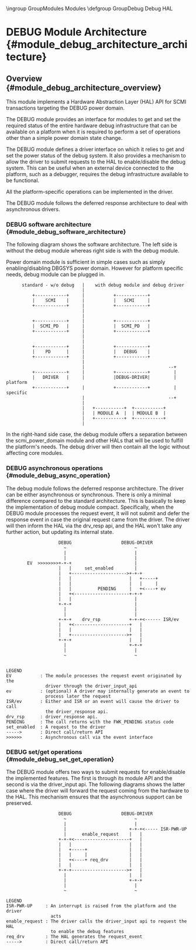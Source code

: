 \ingroup GroupModules Modules
\defgroup GroupDebug Debug HAL

# DEBUG Module Architecture            {#module_debug_architecture_architecture}

## Overview                                {#module_debug_architecture_overview}

This module implements a Hardware Abstraction Layer (HAL) API for SCMI
transactions targeting the DEBUG power domain.

The DEBUG module provides an interface for modules to get and set the required
status of the entire hardware debug infrastructure that can be available on a
platform when it is required to perform a set of operations other than a
simple power domain state change.

The DEBUG module defines a driver interface on which it relies to get and set
the power status of the debug system. It also provides a mechanism to allow the
driver to submit requests to the HAL to enable/disable the debug system. This
can be useful when an external device connected to the platform, such as a
debugger, requires the debug infrastructure available to be functional.

All the platform-specific operations can be implemented in the driver.

The DEBUG module follows the deferred response architecture to deal with
asynchronous drivers.

### DEBUG software architecture            {#module_debug_software_architecture}

The following diagram shows the software architecture. The left side is
without the debug module whereas right side is with the debug module.

Power domain module is sufficient in simple cases such as simply
enabling/disabling DBGSYS power domain. However for platform specific needs,
debug module can be plugged in.


          standard - w/o debug   |    with debug module and debug driver
                                 |
              +------------+     |           +------------+
              |    SCMI    |     |           |   SCMI     |
              +------------+     |           +------------+
                                 |
                                 |
              +------------+     |           +------------+
              |  SCMI_PD   |     |           |  SCMI_PD   |
              +------------+     |           +------------+
                                 |
                                 |
              +------------+     |           +------------+
              |    PD      |     |           |   DEBUG    |
              +------------+     |           +------------+
                                 |
                                 |                                --+
              +------------+     |           +------------+         |
              |   DRIVER   |     |           |DEBUG-DRIVER|         |  platform
              +------------+     |           +------------+         |  specific
                                 |                                --+
                                 |
                                 |   +-----------+  +-----------+
                                 |   | MODULE A  |  | MODULE B  |
                                 |   +-----------+  +-----------+
                                 |

In the right-hand side case, the debug module offers a separation between the
scmi_power_domain module and other HALs that will be used to fulfill the
platform's needs. The debug driver will then contain all the logic without
affecting core modules.

### DEBUG asynchronous operations                {#module_debug_async_operation}

The debug module follows the deferred response architecture. The driver can be
either asynchronous or synchronous. There is only a minimal difference compared
to the standard architecture. This is basically to keep the implementation of
debug module compact.
Specifically, when the DEBUG module processes the request event, it will not
submit and defer the response event in case the original request came from the
driver.
The driver will then inform the HAL via the drv_resp api, and the HAL
won't take any further action, but updating its internal state.

                        DEBUG                   DEBUG-DRIVER
                          ~                          ~
                          |                          |
                          |                          |
            EV  >>>>>>>>+-+-+                        |
                        |   |     set_enabled        |
                        |   +--------------------->+-+-+
                        |   |                      |   +-----+
                        |   |                      |   |     |
                        |   |          PENDING     |   +<----+ ev
                        |   +<---------------------+-+-+
                        |   |                        |
                        +-+-+                        |
                          |                          |
                          |                          |
                        +-+-+    drv_rsp           +-+-+<------ ISR/ev
                        |   +<---------------------+   |
                        |   |                      |   |
                        |   +--------------------->+   |
                        +-+-+                      |   |
                          |                        +-+-+
                          |                          |
                          ~                          ~


    LEGEND
    EV           : The module processes the request event originated by the
                   driver through the driver_input_api
    ev           : (optional) A driver may internally generate an event to
                   process later the request
    ISR/ev       : Either and ISR or an event will cause the driver to call
                   the driver_response api.
    drv_rsp      : driver_response api.
    PENDING      : The call returns with the FWK_PENDING status code
    set_enabled  : A request to the driver
    ----->       : Direct call/return API
    >>>>>>       : Asynchronous call via the event interface


### DEBUG set/get operations                   {#module_debug_set_get_operation}

The DEBUG module offers two ways to submit requests for enable/disable the
implemented features. The first is through its module API and the second is
via the driver_input api.
The following diagrams shows the latter case where the driver will forward the
request coming from the hardware to the HAL. This mechanism ensures that the
asynchronous support can be preserved.

                        DEBUG                   DEBUG-DRIVER
                          ~                          ~
                          |                          |
                          |                        +-+-+<----- ISR-PWR-UP
                          |      enable_request    |   |
                        +-+-+<---------------------+   |
                        |   |                      |   |
                        |   +-----+                |   |
                        |   |     |                |   |
                        |   +<----+ req_drv        |   |
                        |   |                      |   |
                        +-+-+--------------------->+   |
                          |                        |   |
                          |                        +-+-+
                          |                          |
                          ~                          ~

    LEGEND
    ISR-PWR-UP     : An interrupt is raised from the platform and the driver
                     acts
    enable_request : The driver calls the driver_input api to request the HAL
                     to enable the debug features
    req_drv        : The HAL generates the request_event
    ----->         : Direct call/return API
